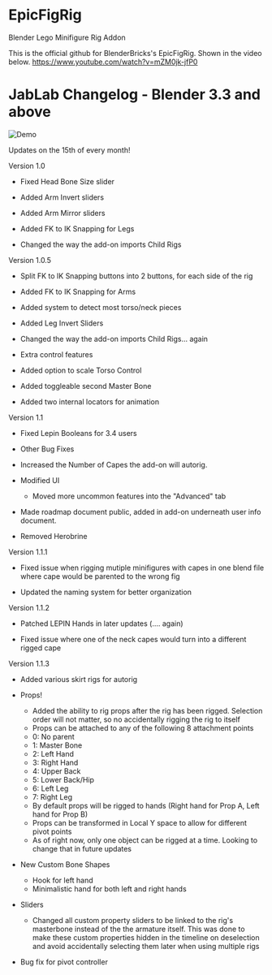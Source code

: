 # EpicFigRig
Blender Lego Minifigure Rig Addon

This is the official github for BlenderBricks's EpicFigRig. Shown in the video below. https://www.youtube.com/watch?v=mZM0jk-jfP0

# JabLab Changelog - Blender 3.3 and above

![Demo](https://github.com/BlenderBricks/EpicFigRig/assets/53737901/7e6743ba-b5d3-4e53-889b-6a0084a11645)

Updates on the 15th of every month!

Version 1.0

- Fixed Head Bone Size slider

- Added Arm Invert sliders

- Added Arm Mirror sliders

- Added FK to IK Snapping for Legs

- Changed the way the add-on imports Child Rigs

Version 1.0.5

- Split FK to IK Snapping buttons into 2 buttons, for each side of the rig

- Added FK to IK Snapping for Arms

- Added system to detect most torso/neck pieces

- Added Leg Invert Sliders

- Changed the way the add-on imports Child Rigs... again

- Extra control features

- Added option to scale Torso Control

- Added toggleable second Master Bone

- Added two internal locators for animation

Version 1.1

- Fixed Lepin Booleans for 3.4 users

- Other Bug Fixes

- Increased the Number of Capes the add-on will autorig.

- Modified UI
    - Moved more uncommon features into the "Advanced" tab
	 
- Made roadmap document public, added in add-on underneath user info document. 

- Removed Herobrine

Version 1.1.1

- Fixed issue when rigging mutiple minifigures with capes in one blend file where cape would be parented to the wrong fig

- Updated the naming system for better organization

Version 1.1.2

- Patched LEPIN Hands in later updates (.... again)

- Fixed issue where one of the neck capes would turn into a different rigged cape

Version 1.1.3

- Added various skirt rigs for autorig

- Props!
    - Added the ability to rig props after the rig has been rigged. Selection order will not matter, so no accidentally rigging the rig to itself
    - Props can be attached to any of the following 8 attachment points
    - 0: No parent
    - 1: Master Bone
    - 2: Left Hand
    - 3: Right Hand
    - 4: Upper Back
    - 5: Lower Back/Hip
    - 6: Left Leg
    - 7: Right Leg
    - By default props will be rigged to hands (Right hand for Prop A, Left hand for Prop B)
    - Props can be transformed in Local Y space to allow for different pivot points
    - As of right now, only one object can be rigged at a time. Looking to change that in future updates

- New Custom Bone Shapes
    - Hook for left hand
    - Minimalistic hand for both left and right hands

- Sliders
    - Changed all custom property sliders to be linked to the rig's masterbone instead of the the armature itself. This was done to make these custom properties hidden in the timeline on deselection and avoid accidentally selecting them later when using multiple rigs

- Bug fix for pivot controller
